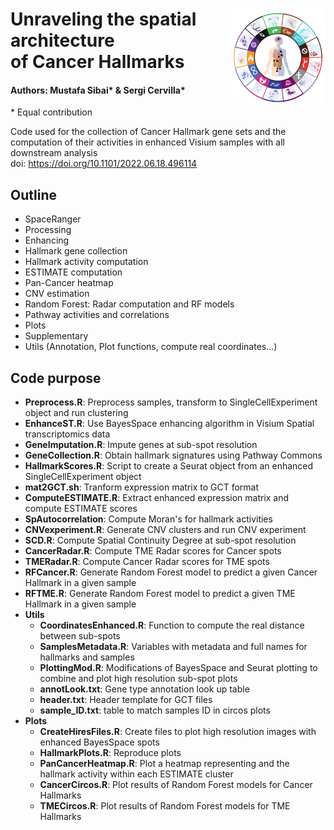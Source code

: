 
<h1>
 <img align="right" src="map.png" alt="Example Image" width="150" height="150">
 Unraveling the spatial architecture<br />
  of Cancer Hallmarks
</h1>

#### Authors: Mustafa Sibai* & Sergi Cervilla*
\* Equal contribution

Code used for the collection of Cancer Hallmark gene sets and the computation of their activities in enhanced Visium samples with all downstream analysis <br />
doi: https://doi.org/10.1101/2022.06.18.496114

## Outline
- SpaceRanger
- Processing
- Enhancing
- Hallmark gene collection
- Hallmark activity computation
- ESTIMATE computation
- Pan-Cancer heatmap
- CNV estimation
- Random Forest: Radar computation and RF models
- Pathway activities and correlations
- Plots
- Supplementary
- Utils (Annotation, Plot functions, compute real coordinates...) 

## Code purpose
- **Preprocess.R**: Preprocess samples, transform to SingleCellExperiment object and run clustering
- **EnhanceST.R**: Use BayesSpace enhancing algorithm in Visium Spatial transcriptomics data
- **GeneImputation.R**: Impute genes at sub-spot resolution
- **GeneCollection.R**: Obtain hallmark signatures using Pathway Commons
- **HallmarkScores.R**: Script to create a Seurat object from an enhanced SingleCellExperiment object
- **mat2GCT.sh**: Tranform expression matrix to GCT format
- **ComputeESTIMATE.R**: Extract enhanced expression matrix and compute ESTIMATE scores
- **SpAutocorrelation**: Compute Moran's for hallmark activities
- **CNVexperiment.R**: Generate CNV clusters and run CNV experiment
- **SCD.R**: Compute Spatial Continuity Degree at sub-spot resolution
- **CancerRadar.R**: Compute TME Radar scores for Cancer spots
- **TMERadar.R**: Compute Cancer Radar scores for TME spots
- **RFCancer.R**: Generate Random Forest model to predict a given Cancer Hallmark in a given sample
- **RFTME.R**: Generate Random Forest model to predict a given TME Hallmark in a given sample
- **Utils** 
  - **CoordinatesEnhanced.R**: Function to compute the real distance between sub-spots
  - **SamplesMetadata.R**: Variables with metadata and full names for hallmarks and samples
  - **PlottingMod.R**: Modifications of BayesSpace and Seurat plotting to combine and plot high resolution sub-spot plots
  - **annotLook.txt**: Gene type annotation look up table
  - **header.txt**: Header template for GCT files
  - **sample_ID.txt**: table to match samples ID in circos plots
- **Plots** 
  - **CreateHiresFiles.R**: Create files to plot high resolution images with enhanced BayesSpace spots
  - **HallmarkPlots.R**: Reproduce plots 
  - **PanCancerHeatmap.R**: Plot a heatmap representing and the hallmark activity within each ESTIMATE cluster
  - **CancerCircos.R**: Plot results of Random Forest models for Cancer Hallmarks
  - **TMECircos.R**: Plot results of Random Forest models for TME Hallmarks


